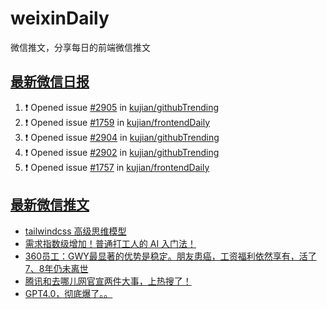 # weixinDaily
微信推文，分享每日的前端微信推文

## [最新微信日报](https://github.com/kujian/weixinDaily/issues)

<!--START_SECTION:activity-->
1. ❗ Opened issue [#2905](https://github.com/kujian/githubTrending/issues/2905) in [kujian/githubTrending](https://github.com/kujian/githubTrending)
2. ❗ Opened issue [#1759](https://github.com/kujian/frontendDaily/issues/1759) in [kujian/frontendDaily](https://github.com/kujian/frontendDaily)
3. ❗ Opened issue [#2904](https://github.com/kujian/githubTrending/issues/2904) in [kujian/githubTrending](https://github.com/kujian/githubTrending)
4. ❗ Opened issue [#2902](https://github.com/kujian/githubTrending/issues/2902) in [kujian/githubTrending](https://github.com/kujian/githubTrending)
5. ❗ Opened issue [#1757](https://github.com/kujian/frontendDaily/issues/1757) in [kujian/frontendDaily](https://github.com/kujian/frontendDaily)
<!--END_SECTION:activity-->


## [最新微信推文](https://weixin.qdkfweb.cn/)

<!-- BLOG-POST-LIST:START -->
- [tailwindcss 高级思维模型](https://weixin.qdkfweb.cn/51104.html)
- [需求指数级增加！普通打工人的 AI 入门法！](https://weixin.qdkfweb.cn/51144.html)
- [360员工：GWY最显著的优势是稳定。朋友患癌，工资福利依然享有，活了7、8年仍未离世](https://weixin.qdkfweb.cn/51124.html)
- [腾讯和去哪儿网官宣两件大事，上热搜了！](https://weixin.qdkfweb.cn/51103.html)
- [GPT4.0，彻底爆了。。](https://weixin.qdkfweb.cn/51088.html)
<!-- BLOG-POST-LIST:END -->